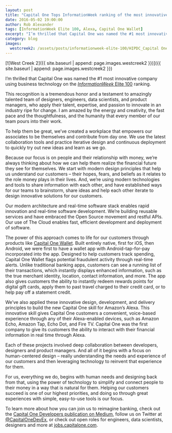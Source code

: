 ```yaml
---
layout: post
title: "Capital One Tops InformationWeek ranking of the most innovative companies using business technology"
date: 2016-05-02 19:00:00
author: Rob Alexander
tags: [InformationWeek Elite 100, Alexa, Capital One Wallet]
excerpt: "I’m thrilled that Capital One was named the #1 most innovative company using business technology on the *InformationWeek* Elite 100 ranking."
category: blog
images:
  westcreek2: /assets/posts/informationweek-elite-100/HIPDC_Capital One West Creek_02_A.jpeg
---
```


[![West Creek 2]({{ site.baseurl | append: page.images.westcreek2 }})]({{ site.baseurl | append: page.images.westcreek2 }})

I’m thrilled that Capital One was named the #1 most innovative company using business technology on the [*InformationWeek* Elite 100](http://www.informationweek.com/strategic-cio/capital-one-think-like-a-designer-work-like-a-startup/d/d-id/1325353) ranking.

This recognition is a tremendous honor and a testament to amazingly talented team of designers, engineers, data scientists, and product managers, who apply their talent, expertise, and passion to innovate in an industry ripe for change. I am amazed by the energy and creativity, the fast pace and the thoughtfulness, and the humanity that every member of our team pours into their work.

To help them be great, we’ve created a workplace that empowers our associates to be themselves and contribute from day one. We use the latest collaboration tools and practice iterative design and continuous deployment to quickly try out new ideas and learn as we go.

Because our focus is on people and their relationship with money, we’re always thinking about how we can help them realize the financial future they see for themselves. We start with modern design principles that help us understand our customers – their hopes, fears, and beliefs as it relates to the role money plays in their lives. And, we’re using modern technologies and tools to share information with each other, and have established ways for our teams to brainstorm, share ideas and help each other iterate to design innovative solutions for our customers.

Our modern architecture and real-time software stack enables rapid innovation and real-time software development. We’re building reusable services and have embraced the Open Source movement and restful APIs. Our use of The Cloud enables fast, efficient development and deployment of software.

The power of this approach comes to life for our customers through products like [Capital One Wallet](https://www.capitalone.com/online-banking/mobile/wallet/). Built entirely native, first for iOS, then Android, we were first to have a wallet app with Android-tap-for-pay incorporated into the app. Designed to help customers track spending, Capital One Wallet flags potential fraudulent activity through real-time alerts. Unlike traditional banking apps, customers can see a running list of their transactions, which instantly displays enhanced information, such as the true merchant identity, location, contact information, and more. The app also gives customers the ability to instantly redeem rewards points for digital gift cards, apply them to past travel charged to their credit card, or to help pay off a statement credit.

We’ve also applied these innovative design, development, and delivery principles to build the new Capital One skill for Amazon’s Alexa. This innovative skill gives Capital One customers a convenient, voice-based experience through any of their Alexa-enabled devices, such as Amazon Echo, Amazon Tap, Echo Dot, and Fire TV. Capital One was the first company to give its customers the ability to interact with their financial information in real time through Alexa.

Each of these projects involved deep collaboration between developers, designers and product managers. And all of it begins with a focus on human-centered design – really understanding the needs and experience of our customers and then leveraging technology to reinvent that experience for them.

For us, everything we do, begins with human needs and designing back from that, using the power of technology to simplify and connect people to their money in a way that is natural for them. Helping our customers succeed is one of our highest priorities, and doing so through great experiences with simple, easy-to-use tools is our focus.

To learn more about how you can join us to reimagine banking, check out the [Capital One Developers publication on Medium](https://medium.com/capital-one-developers), follow us on Twitter at [@CapitalOneDevEx](http://twitter.com/CapitalOneDevEx), or check out open roles for engineers, data scientists, designers and more at [jobs.capitalone.com](https://jobs.capitalone.com).
